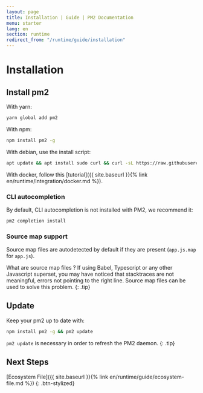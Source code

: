 ```yaml
---
layout: page
title: Installation | Guide | PM2 Documentation
menu: starter
lang: en
section: runtime
redirect_from: "/runtime/guide/installation"
---
```


# Installation

## Install pm2

With yarn:
```bash
yarn global add pm2
```

With npm:
```bash
npm install pm2 -g
```

With debian, use the install script:
```bash
apt update && apt install sudo curl && curl -sL https://raw.githubusercontent.com/Unitech/pm2/master/packager/setup.deb.sh | sudo -E bash -
```

With docker, follow this [tutorial]({{ site.baseurl }}{% link en/runtime/integration/docker.md %}).

### CLI autocompletion

By default, CLI autocompletion is not installed with PM2, we recommend it:

```bash
pm2 completion install
```

### Source map support

Source map files are autodetected by default if they are present (`app.js.map` for `app.js`).

 What are source map files ? If using Babel, Typescript or any other Javascript superset, you may have noticed that stacktraces are not meaningful, errors not pointing to the right line. Source map files can be used to solve this problem.
{: .tip}

## Update

Keep your pm2 up to date with:

```bash
npm install pm2 -g && pm2 update
```

 `pm2 update` is necessary in order to refresh the PM2 daemon.
{: .tip}

## Next Steps

[Ecosystem File]({{ site.baseurl }}{% link en/runtime/guide/ecosystem-file.md %})
{: .btn-stylized}
